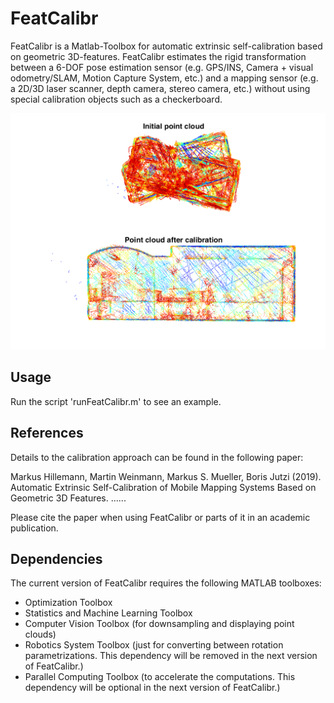 # FeatCalibr
FeatCalibr is a Matlab-Toolbox for automatic extrinsic self-calibration based on geometric 3D-features. FeatCalibr estimates the rigid transformation between a 6-DOF pose estimation sensor (e.g. GPS/INS, Camera + visual odometry/SLAM, Motion Capture System, etc.) and a mapping sensor (e.g. a 2D/3D laser scanner, depth camera, stereo camera, etc.) without using special calibration objects such as a checkerboard.

![](calibrationExample.png )

## Usage

Run the script 'runFeatCalibr.m' to see an example.

## References
Details to the calibration approach can be found in the following paper:

Markus Hillemann, Martin Weinmann, Markus S. Mueller, Boris Jutzi (2019). Automatic Extrinsic Self-Calibration of Mobile Mapping Systems Based on Geometric 3D Features. ......

Please cite the paper when using FeatCalibr or parts of it in an academic publication.

## Dependencies
The current version of FeatCalibr requires the following MATLAB toolboxes:

* Optimization Toolbox
* Statistics and Machine Learning Toolbox
* Computer Vision Toolbox (for downsampling and displaying point clouds)
* Robotics System Toolbox (just for converting between rotation parametrizations. This dependency will be removed in the next version of FeatCalibr.)
* Parallel Computing Toolbox (to accelerate the computations. This dependency will be optional in the next version of FeatCalibr.)